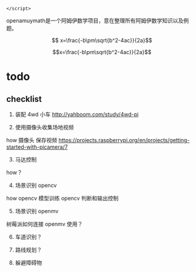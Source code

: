 ```<script async src="https://mathjax.rstudio.com/latest/MathJax.js?config=TeX-MML-AM_CHTML">
  
</script>
```
<script src="https://cdn.bootcss.com/mathjax/2.7.5/MathJax.js?config=TeX-MML-AM_CHTML"></script>
openamuymath是一个阿姆伊数学项目，意在整理所有阿姆伊数学知识以及例题。

$$ x=\frac{-b\pm\sqrt{b^2-4ac}}{2a}$$ 

$$x=\frac{-b\pm\sqrt{b^2-4ac}}{2a}$$

# todo

## checklist

1. 装配 4wd 小车 
http://yahboom.com/study/4wd-pi

2. 使用摄像头收集场地视频

how
摄像头 保存视频
https://projects.raspberrypi.org/en/projects/getting-started-with-picamera/7

3. 马达控制

how？

4. 场景识别 opencv

how
opencv  模型训练
opencv  判断和输出控制

5. 场景识别 openmv

树莓派如何连接 openmv 使用？

6. 车道识别？

7. 路线规划？

8. 躲避障碍物

